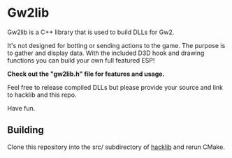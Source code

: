 # Gw2lib #

Gw2lib is a C++ library that is used to build DLLs for Gw2.

It's not designed for botting or sending actions to the game. The purpose is to gather and display data. With the included D3D hook and drawing functions you can build your own full featured ESP!

**Check out the "gw2lib.h" file for features and usage.**

Feel free to release compiled DLLs but please provide your source and link to hacklib and this repo.

Have fun.

## Building ##

Clone this repository into the src/ subdirectory of [hacklib](https://bitbucket.org/rafzi/hacklib) and rerun CMake.